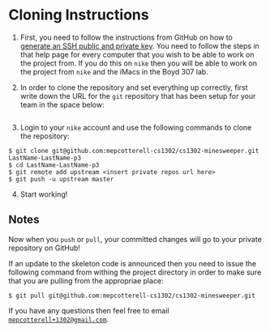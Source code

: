 # Cloning Instructions

1. First, you need to follow the instructions from GitHub on how to 
[generate an SSH public and private key](https://help.github.com/articles/generating-ssh-keys). You need to follow the steps in that help page for every computer that you 
wish to be able to work on the project from. If you do this on <code>nike</code> then
you will be able to work on the project from <code>nike</code> and the iMacs in the
Boyd 307 lab.

2. In order to clone the repository and set everything up correctly, first write
down the URL for the <code>git</code> repository that has been setup for your
team in the space below:

````markdown


````

3. Login to your <code>nike</code> account and use the following commands to clone the
repository:

````
$ git clone git@github.com:mepcotterell-cs1302/cs1302-minesweeper.git LastName-LastName-p3
$ cd LastName-LastName-p3
$ git remote add upstream <insert private repos url here>
$ git push -u upstream master
````

4. Start working!

## Notes

Now when you <code>push</code> or <code>pull</code>, your committed changes will go to your
private repository on GitHub!

If an update to the skeleton code is announced then you need to issue the following
command from withing the project directory in order to make sure that you are 
pulling from the appropriae place:

````
$ git pull git@github.com:mepcotterell-cs1302/cs1302-minesweeper.git
````

If you have any questions then feel free to email <code>mepcotterell+1302@gmail.com</code>.